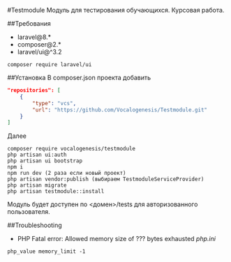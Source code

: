 #Testmodule
Модуль для тестирования обучающихся. Курсовая работа.

##Требования
- laravel@8.*
- composer@2.*
- laravel/ui@^3.2
```
composer require laravel/ui
```
##Установка
В composer.json проекта добавить
```json
"repositories": [
    {
        "type": "vcs",
        "url": "https://github.com/Vocalogenesis/Testmodule.git"
    }
] 
```
Далее
```
composer require vocalogenesis/testmodule
php artisan ui:auth
php artisan ui bootstrap
npm i
npm run dev (2 раза если новый проект)
php artisan vendor:publish (выбираем TestmoduleServiceProvider)
php artisan migrate
php artisan testmodule::install
```

Модуль будет доступен по <домен>/tests для авторизованного пользователя.

##Troubleshooting

- PHP Fatal error:  Allowed memory size of ??? bytes exhausted
_php.ini_
```
php_value memory_limit -1
```